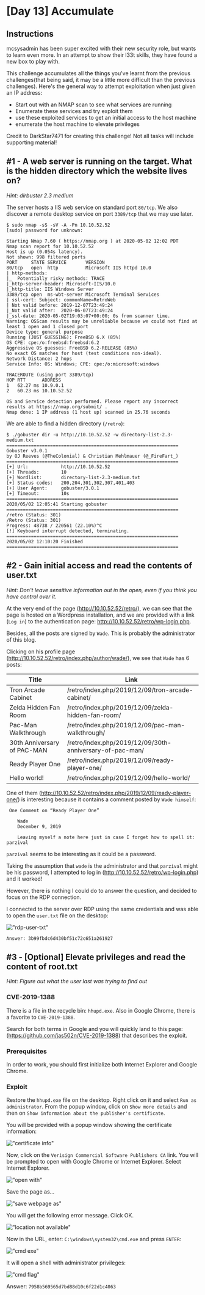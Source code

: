 # [Day 13] Accumulate

## Instructions

mcsysadmin has been super excited with their new security role, but wants to learn even more. In an attempt to show their l33t skills, they have found a new box to play with. 

This challenge accumulates all the things you've learnt from the previous challenges(that being said, it may be a little more difficult than the previous challenges). Here's the general way to attempt exploitation when just given an IP address:

* Start out with an NMAP scan to see what services are running
* Enumerate these services and try exploit them
* use these exploited services to get an initial access to the host machine
* enumerate the host machine to elevate privileges

Credit to DarkStar7471 for creating this challenge! Not all tasks will include supporting material!

## #1 - A web server is running on the target. What is the hidden directory which the website lives on?

*Hint: dirbuster 2.3 medium*

The server hosts a IIS web service on standard port `80/tcp`. We also discover a remote desktop service on port `3389/tcp` that we may use later.

~~~
$ sudo nmap -sS -sV -A -Pn 10.10.52.52
[sudo] password for unknown: 

Starting Nmap 7.60 ( https://nmap.org ) at 2020-05-02 12:02 PDT
Nmap scan report for 10.10.52.52
Host is up (0.054s latency).
Not shown: 998 filtered ports
PORT     STATE SERVICE       VERSION
80/tcp   open  http          Microsoft IIS httpd 10.0
| http-methods: 
|_  Potentially risky methods: TRACE
|_http-server-header: Microsoft-IIS/10.0
|_http-title: IIS Windows Server
3389/tcp open  ms-wbt-server Microsoft Terminal Services
| ssl-cert: Subject: commonName=RetroWeb
| Not valid before: 2019-12-07T23:49:24
|_Not valid after:  2020-06-07T23:49:24
|_ssl-date: 2020-05-02T19:03:07+00:00; 0s from scanner time.
Warning: OSScan results may be unreliable because we could not find at least 1 open and 1 closed port
Device type: general purpose
Running (JUST GUESSING): FreeBSD 6.X (85%)
OS CPE: cpe:/o:freebsd:freebsd:6.2
Aggressive OS guesses: FreeBSD 6.2-RELEASE (85%)
No exact OS matches for host (test conditions non-ideal).
Network Distance: 2 hops
Service Info: OS: Windows; CPE: cpe:/o:microsoft:windows

TRACEROUTE (using port 3389/tcp)
HOP RTT      ADDRESS
1   62.27 ms 10.9.0.1
2   60.23 ms 10.10.52.52

OS and Service detection performed. Please report any incorrect results at https://nmap.org/submit/ .
Nmap done: 1 IP address (1 host up) scanned in 25.76 seconds
~~~

We are able to find a hidden directory (`/retro`):

~~~
$ ./gobuster dir -u http://10.10.52.52 -w directory-list-2.3-medium.txt 
===============================================================
Gobuster v3.0.1
by OJ Reeves (@TheColonial) & Christian Mehlmauer (@_FireFart_)
===============================================================
[+] Url:            http://10.10.52.52
[+] Threads:        10
[+] Wordlist:       directory-list-2.3-medium.txt
[+] Status codes:   200,204,301,302,307,401,403
[+] User Agent:     gobuster/3.0.1
[+] Timeout:        10s
===============================================================
2020/05/02 12:05:41 Starting gobuster
===============================================================
/retro (Status: 301)
/Retro (Status: 301)
Progress: 48738 / 220561 (22.10%)^C
[!] Keyboard interrupt detected, terminating.
===============================================================
2020/05/02 12:10:20 Finished
===============================================================
~~~


## #2 - Gain initial access and read the contents of user.txt

*Hint: Don't leave sensitive information out in the open, even if you think you have control over it.*


At the very end of the page (http://10.10.52.52/retro/), we can see that the page is hosted on a Wordpress installation, and we are provided with a link (`Log in`) to the authentication page: http://10.10.52.52/retro/wp-login.php.

Besides, all the posts are signed by `Wade`. This is probably the administrator of this blog.

Clicking on his profile page (http://10.10.52.52/retro/index.php/author/wade/), we see that `Wade` has 6 posts:

Title | Link
--- | ---
Tron Arcade Cabinet | /retro/index.php/2019/12/09/tron-arcade-cabinet/
Zelda Hidden Fan Room | /retro/index.php/2019/12/09/zelda-hidden-fan-room/
Pac-Man Walkthrough | /retro/index.php/2019/12/09/pac-man-walkthrough/
30th Anniversary of PAC-MAN | /retro/index.php/2019/12/09/30th-anniversary-of-pac-man/
Ready Player One | /retro/index.php/2019/12/09/ready-player-one/
Hello world! | /retro/index.php/2019/12/09/hello-world/

One of them (http://10.10.52.52/retro/index.php/2019/12/09/ready-player-one/) is interesting because it contains a comment posted by `Wade himself`:

~~~
 One Comment on “Ready Player One”

    Wade
    December 9, 2019

    Leaving myself a note here just in case I forget how to spell it: parzival
~~~

`parzival` seems to be interesting as it could be a password.

Taking the assumption that `wade` is the administrator and that `parzival` might be his password, I attempted to log in (http://10.10.52.52/retro/wp-login.php) and it worked!

However, there is nothing I could do to answer the question, and decided to focus on the RDP connection.

I connected to the server over RDP using the same credentials and was able to open the `user.txt` file on the desktop:

!["rdp-user-txt"](files/rdp-user-txt)

`Answer: 3b99fbdc6d430bf51c72c651a261927`


## #3 - [Optional] Elevate privileges and read the content of root.txt

*Hint: Figure out what the user last was trying to find out*

### CVE-2019-1388

There is a file in the recycle bin: `hhupd.exe`. Also in Google Chrome, there is a favorite to `CVE-2019-1388`.

Search for both terms in Google and you will quickly land to this page: (https://github.com/jas502n/CVE-2019-1388) that describes the exploit.

### Prerequisites

In order to work, you should first initialize both Internet Explorer and Google Chrome.

### Exploit

Restore the `hhupd.exe` file on the desktop. Right click on it and select `Run as administrator`. From the popup window, click on `Show more details` and then on `Show information about the publisher's certificate`.

You will be provided with a popup window showing the certificate information:

!["certificate info"](files/certificate-info.png)

Now, click on the `Verisign Commercial Software Publishers CA` link. You will be prompted to open with Google Chrome or Internet Explorer. Select Internet Explorer.

!["open with"](files/open-with.png)

Save the page as...

!["save webpage as"](files/save-webpage-as.png)

You will get the following error message. Click OK.

!["location not available"](files/location-not-available.png)

Now in the URL, enter: `C:\windows\system32\cmd.exe` and press `ENTER`:

!["cmd exe"](files/cmd-exe.png)

It will open a shell with administrator privileges:

!["cmd flag"](files/cmd-flag.png)

Answer: `7958b569565d7bd88d10c6f22d1c4063`
